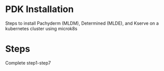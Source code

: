
# PDK Installation

Steps to install Pachyderm (MLDM), Determined (MLDE), and Kserve on a kubernetes cluster using microk8s

# Steps
Complete step1-step7